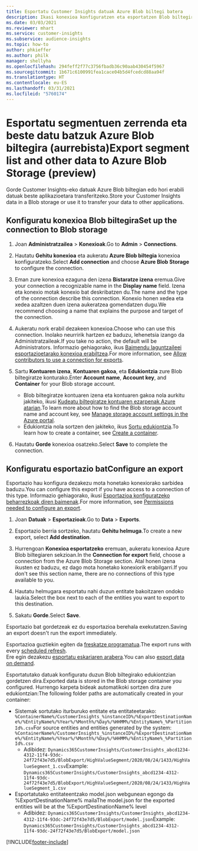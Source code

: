 ```yaml
---
title: Esportatu Customer Insights datuak Azure Blob biltegi batera
description: Ikasi konexioa konfiguratzen eta esportatzen Blob biltegira.
ms.date: 03/03/2021
ms.reviewer: mhart
ms.service: customer-insights
ms.subservice: audience-insights
ms.topic: how-to
author: phkieffer
ms.author: philk
manager: shellyha
ms.openlocfilehash: 294feff2f77c3756fbadb36c90aab430454f5967
ms.sourcegitcommit: 1b671c6100991fea1cace04b5d4fcedcd88aa94f
ms.translationtype: HT
ms.contentlocale: eu-ES
ms.lasthandoff: 03/31/2021
ms.locfileid: "5760174"
---
```

# <a name="export-segment-list-and-other-data-to-azure-blob-storage-preview"></a><span data-ttu-id="0e202-103">Esportatu segmentuen zerrenda eta beste datu batzuk Azure Blob biltegira (aurrebista)</span><span class="sxs-lookup"><span data-stu-id="0e202-103">Export segment list and other data to Azure Blob Storage (preview)</span></span>

<span data-ttu-id="0e202-104">Gorde Customer Insights-eko datuak Azure Blob biltegian edo hori erabili datuak beste aplikazioetara transferitzeko.</span><span class="sxs-lookup"><span data-stu-id="0e202-104">Store your Customer Insights data in a Blob storage or use it to transfer your data to other applications.</span></span>

## <a name="set-up-the-connection-to-blob-storage"></a><span data-ttu-id="0e202-105">Konfiguratu konexioa Blob biltegira</span><span class="sxs-lookup"><span data-stu-id="0e202-105">Set up the connection to Blob storage</span></span>

1. <span data-ttu-id="0e202-106">Joan **Administratzailea** > **Konexioak**.</span><span class="sxs-lookup"><span data-stu-id="0e202-106">Go to **Admin** > **Connections**.</span></span>

1. <span data-ttu-id="0e202-107">Hautatu **Gehitu konexioa** eta aukeratu **Azure Blob biltegia** konexioa konfiguratzeko.</span><span class="sxs-lookup"><span data-stu-id="0e202-107">Select **Add connection** and choose **Azure Blob Storage** to configure the connection.</span></span>

1. <span data-ttu-id="0e202-108">Eman zure konexioa ezaguna den izena **Bistaratze izena** eremua.</span><span class="sxs-lookup"><span data-stu-id="0e202-108">Give your connection a recognizable name in the **Display name** field.</span></span> <span data-ttu-id="0e202-109">Izena eta konexio motak konexio bat deskribatzen du.</span><span class="sxs-lookup"><span data-stu-id="0e202-109">The name and the type of the connection describe this connection.</span></span> <span data-ttu-id="0e202-110">Konexio honen xedea eta xedea azaltzen duen izena aukeratzea gomendatzen dugu.</span><span class="sxs-lookup"><span data-stu-id="0e202-110">We recommend choosing a name that explains the purpose and target of the connection.</span></span>

1. <span data-ttu-id="0e202-111">Aukeratu nork erabil dezakeen konexioa.</span><span class="sxs-lookup"><span data-stu-id="0e202-111">Choose who can use this connection.</span></span> <span data-ttu-id="0e202-112">Inolako neurririk hartzen ez baduzu, lehenetsia izango da Administratzaileak.</span><span class="sxs-lookup"><span data-stu-id="0e202-112">If you take no action, the default will be Administrators.</span></span> <span data-ttu-id="0e202-113">Informazio gehiagorako, ikus [Baimendu laguntzaileei esportazioetarako konexioa erabiltzea](connections.md#allow-contributors-to-use-a-connection-for-exports).</span><span class="sxs-lookup"><span data-stu-id="0e202-113">For more information, see [Allow contributors to use a connection for exports](connections.md#allow-contributors-to-use-a-connection-for-exports).</span></span>

1. <span data-ttu-id="0e202-114">Sartu **Kontuaren izena**, **Kontuaren gakoa**, eta **Edukiontzia** zure Blob biltegiratze konturako.</span><span class="sxs-lookup"><span data-stu-id="0e202-114">Enter **Account name**, **Account key**, and **Container** for your Blob storage account.</span></span>
    - <span data-ttu-id="0e202-115">Blob biltegiratze kontuaren izena eta kontuaren gakoa nola aurkitu jakiteko, ikusi [Kudeatu biltegiratze kontuaren ezarpenak Azure atarian](/azure/storage/common/storage-account-manage).</span><span class="sxs-lookup"><span data-stu-id="0e202-115">To learn more about how to find the Blob storage account name and account key, see [Manage storage account settings in the Azure portal](/azure/storage/common/storage-account-manage).</span></span>
    - <span data-ttu-id="0e202-116">Edukiontzia nola sortzen den jakiteko, ikus [Sortu edukiontzia](/azure/storage/blobs/storage-quickstart-blobs-portal#create-a-container).</span><span class="sxs-lookup"><span data-stu-id="0e202-116">To learn how to create a container, see [Create a container](/azure/storage/blobs/storage-quickstart-blobs-portal#create-a-container).</span></span>

1. <span data-ttu-id="0e202-117">Hautatu **Gorde** konexioa osatzeko.</span><span class="sxs-lookup"><span data-stu-id="0e202-117">Select **Save** to complete the connection.</span></span> 

## <a name="configure-an-export"></a><span data-ttu-id="0e202-118">Konfiguratu esportazio bat</span><span class="sxs-lookup"><span data-stu-id="0e202-118">Configure an export</span></span>

<span data-ttu-id="0e202-119">Esportazio hau konfigura dezakezu mota honetako konexiorako sarbidea baduzu.</span><span class="sxs-lookup"><span data-stu-id="0e202-119">You can configure this export if you have access to a connection of this type.</span></span> <span data-ttu-id="0e202-120">Informazio gehiagorako, ikusi [Esportazioa konfiguratzeko beharrezkoak diren baimenak](export-destinations.md#set-up-a-new-export).</span><span class="sxs-lookup"><span data-stu-id="0e202-120">For more information, see [Permissions needed to configure an export](export-destinations.md#set-up-a-new-export).</span></span>

1. <span data-ttu-id="0e202-121">Joan **Datuak** > **Esportazioak**.</span><span class="sxs-lookup"><span data-stu-id="0e202-121">Go to **Data** > **Exports**.</span></span>

1. <span data-ttu-id="0e202-122">Esportazio berria sortzeko, hautatu **Gehitu helmuga**.</span><span class="sxs-lookup"><span data-stu-id="0e202-122">To create a new export, select **Add destination**.</span></span>

1. <span data-ttu-id="0e202-123">Hurrengoan **Konexioa esportatzeko** eremuan, aukeratu konexioa Azure Blob biltegiaren sekzioan.</span><span class="sxs-lookup"><span data-stu-id="0e202-123">In the **Connection for export** field, choose a connection from the Azure Blob Storage section.</span></span> <span data-ttu-id="0e202-124">Atal honen izena ikusten ez baduzu, ez dago mota honetako konexiorik erabilgarri.</span><span class="sxs-lookup"><span data-stu-id="0e202-124">If you don't see this section name, there are no connections of this type available to you.</span></span>

1. <span data-ttu-id="0e202-125">Hautatu helmugara esportatu nahi duzun entitate bakoitzaren ondoko laukia.</span><span class="sxs-lookup"><span data-stu-id="0e202-125">Select the box next to each of the entities you want to export to this destination.</span></span>

1. <span data-ttu-id="0e202-126">Sakatu **Gorde**.</span><span class="sxs-lookup"><span data-stu-id="0e202-126">Select **Save**.</span></span>

<span data-ttu-id="0e202-127">Esportazio bat gordetzeak ez du esportazioa berehala exekutatzen.</span><span class="sxs-lookup"><span data-stu-id="0e202-127">Saving an export doesn't run the export immediately.</span></span>

<span data-ttu-id="0e202-128">Esportazioa guztiekin egiten da [freskatze programatua](system.md#schedule-tab).</span><span class="sxs-lookup"><span data-stu-id="0e202-128">The export runs with every [scheduled refresh](system.md#schedule-tab).</span></span>     
<span data-ttu-id="0e202-129">Ere egin dezakezu [esportatu eskariaren arabera](export-destinations.md#run-exports-on-demand).</span><span class="sxs-lookup"><span data-stu-id="0e202-129">You can also [export data on demand](export-destinations.md#run-exports-on-demand).</span></span> 

<span data-ttu-id="0e202-130">Esportatutako datuak konfiguratu duzun Blob biltegirako edukiontzian gordetzen dira.</span><span class="sxs-lookup"><span data-stu-id="0e202-130">Exported data is stored in the Blob storage container you configured.</span></span> <span data-ttu-id="0e202-131">Hurrengo karpeta bideak automatikoki sortzen dira zure edukiontzian:</span><span class="sxs-lookup"><span data-stu-id="0e202-131">The following folder paths are automatically created in your container:</span></span>

- <span data-ttu-id="0e202-132">Sistemak sortutako iturburuko entitate eta entitateetarako: `%ContainerName%/CustomerInsights_%instanceID%/%ExportDestinationName%/%EntityName%/%Year%/%Month%/%Day%/%HHMM%/%EntityName%_%PartitionId%.csv`</span><span class="sxs-lookup"><span data-stu-id="0e202-132">For source entities and entities generated by the system: `%ContainerName%/CustomerInsights_%instanceID%/%ExportDestinationName%/%EntityName%/%Year%/%Month%/%Day%/%HHMM%/%EntityName%_%PartitionId%.csv`</span></span>
  - <span data-ttu-id="0e202-133">Adibidez: `Dynamics365CustomerInsights/CustomerInsights_abcd1234-4312-11f4-93dc-24f72f43e7d5/BlobExport/HighValueSegment/2020/08/24/1433/HighValueSegment_1.csv`</span><span class="sxs-lookup"><span data-stu-id="0e202-133">Example: `Dynamics365CustomerInsights/CustomerInsights_abcd1234-4312-11f4-93dc-24f72f43e7d5/BlobExport/HighValueSegment/2020/08/24/1433/HighValueSegment_1.csv`</span></span>
- <span data-ttu-id="0e202-134">Esportatutako entitateentzako model.json webgunean egongo da %ExportDestinationName% maila</span><span class="sxs-lookup"><span data-stu-id="0e202-134">The model.json for the exported entities will be at the %ExportDestinationName% level</span></span>
  - <span data-ttu-id="0e202-135">Adibidez: `Dynamics365CustomerInsights/CustomerInsights_abcd1234-4312-11f4-93dc-24f72f43e7d5/BlobExport/model.json`</span><span class="sxs-lookup"><span data-stu-id="0e202-135">Example: `Dynamics365CustomerInsights/CustomerInsights_abcd1234-4312-11f4-93dc-24f72f43e7d5/BlobExport/model.json`</span></span>

[!INCLUDE[footer-include](../includes/footer-banner.md)]
